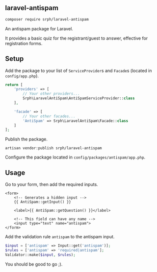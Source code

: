 ## laravel-antispam
```bash
composer require srph/laravel-antispam
```
An antispam package for Laravel.

It provides a basic quiz for the registrant/guest to answer, effective for registration forms.

## Setup
Add the package to your list of `ServiceProvider`s and `Facade`s (located in `config/app.php`).
```php
return [
	'providers' => [
		// Your other providers...
		Srph\LaravelAntiSpam\AntiSpamServiceProvider::class
	],

	'facade' => [
		// Your other facades...
		'AntiSpam' => Srph\LaravelAntiSpam\Facade::class
	]
];
```

Publish the package.
```
artisan vendor:publish srph/laravel-antispam
```

Configure the package located in `config/packages/antispam/app.php`.

## Usage
Go to your form, then add the required inputs.
```blade
<form>
	<!-- Generates a hidden input -->
	{{ AntiSpam::getInput() }}

	<label>{{ AntiSpam::getQuestion() }}</label>

	<!-- This field can have any name -->
	<input type="text" name="antispam">
</form>
```

Add the validation rule `antispam` to the antispam input.
```php
$input = ['antispam' => Input::get('antispam')];
$rules = ['antispam' => 'required|antispam'];
Validator::make($input, $rules);
```

You should be good to go ;).